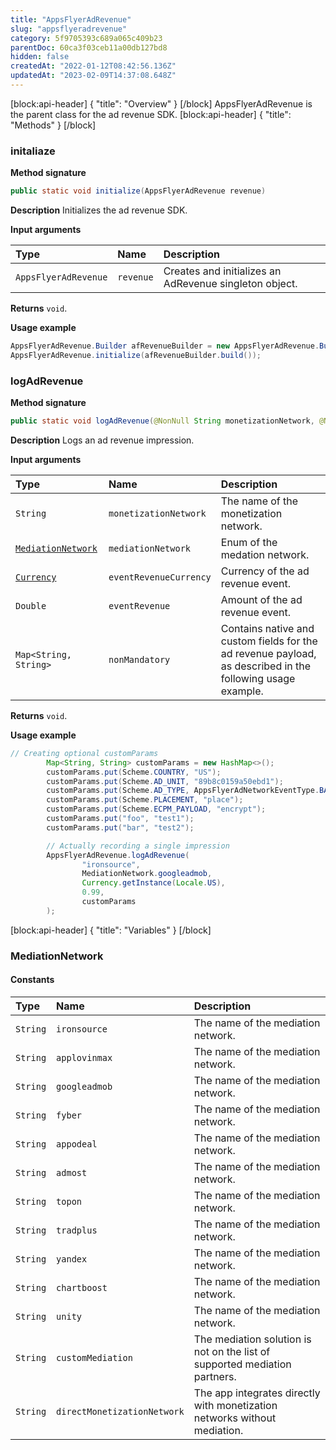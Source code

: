 ```yaml
---
title: "AppsFlyerAdRevenue"
slug: "appsflyeradrevenue"
category: 5f9705393c689a065c409b23
parentDoc: 60ca3f03ceb11a00db127bd8
hidden: false
createdAt: "2022-01-12T08:42:56.136Z"
updatedAt: "2023-02-09T14:37:08.648Z"
---
```

[block:api-header]
{
  "title": "Overview"
}
[/block]
AppsFlyerAdRevenue is the parent class for the ad revenue SDK.
[block:api-header]
{
  "title": "Methods"
}
[/block]
### initaliaze
**Method signature**
```java
public static void initialize(AppsFlyerAdRevenue revenue)
```

**Description**
Initializes the ad revenue SDK.
 
**Input arguments**

| Type | Name | Description |
|:--------|:-----------------|:--------------|
| `AppsFlyerAdRevenue` | `revenue` |  Creates and initializes an AdRevenue singleton object. |

**Returns**
`void`.

**Usage example**
```java
AppsFlyerAdRevenue.Builder afRevenueBuilder = new AppsFlyerAdRevenue.Builder( this);
AppsFlyerAdRevenue.initialize(afRevenueBuilder.build());
```

### logAdRevenue
**Method signature**
```java
public static void logAdRevenue(@NonNull String monetizationNetwork, @NonNull MediationNetwork mediationNetwork, @NonNull Currency eventRevenueCurrency, @NonNull Double eventRevenue, @Nullable Map<String, String> nonMandatory)
```

**Description**
Logs an ad revenue impression.

**Input arguments**

| Type | Name | Description |
|:--------|:-----------------|:--------------|
| `String` | `monetizationNetwork` | The name of the monetization network. |
| [`MediationNetwork`](https://dev.appsflyer.com/hc/docs/appsflyeradrevenue#mediationnetwork) | `mediationNetwork` | Enum of the medation network. |
| [`Currency`](https://docs.oracle.com/javase/8/docs/api/java/util/Currency.html) | `eventRevenueCurrency` | Currency of the ad revenue event. |
| `Double` | `eventRevenue` | Amount of the ad revenue event. |
| `Map<String, String>` | `nonMandatory` | Contains native and custom fields for the ad revenue payload, as described in the following usage example. |

**Returns**
`void`.

**Usage example**
```java
// Creating optional customParams
        Map<String, String> customParams = new HashMap<>();
        customParams.put(Scheme.COUNTRY, "US");
        customParams.put(Scheme.AD_UNIT, "89b8c0159a50ebd1");
        customParams.put(Scheme.AD_TYPE, AppsFlyerAdNetworkEventType.BANNER.toString());
        customParams.put(Scheme.PLACEMENT, "place");
        customParams.put(Scheme.ECPM_PAYLOAD, "encrypt");
        customParams.put("foo", "test1");
        customParams.put("bar", "test2");

        // Actually recording a single impression
        AppsFlyerAdRevenue.logAdRevenue(
                "ironsource",
                MediationNetwork.googleadmob,
                Currency.getInstance(Locale.US),
                0.99,
                customParams
        );
```
[block:api-header]
{
  "title": "Variables"
}
[/block]
### MediationNetwork

#### Constants

| Type | Name | Description |
|:--------|:-----------------|:--------------|
| `String` | `ironsource` | The name of the mediation network. |
| `String` | `applovinmax` |  The name of the mediation network. |
| `String` | `googleadmob` |  The name of the mediation network. |
| `String` | `fyber` | The name of the mediation network. |
| `String` | `appodeal` | The name of the mediation network. |
| `String` | `admost` | The name of the mediation network. |
| `String` | `topon` | The name of the mediation network. |
| `String` | `tradplus` | The name of the mediation network. |
| `String` | `yandex` | The name of the mediation network. |
| `String` | `chartboost` | The name of the mediation network. |
| `String` | `unity` | The name of the mediation network. |
| `String` | `customMediation` | The mediation solution is not on the list of supported mediation partners. |
| `String` | `directMonetizationNetwork` | The app integrates directly with monetization networks without mediation. |